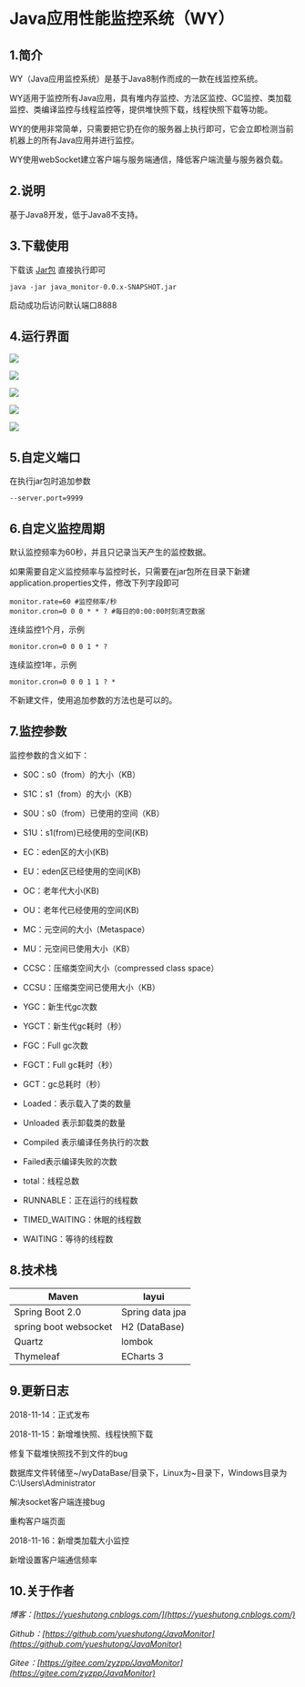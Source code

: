 # Java应用性能监控系统（WY）

## 1.简介

WY（Java应用监控系统）是基于Java8制作而成的一款在线监控系统。

WY适用于监控所有Java应用，具有堆内存监控、方法区监控、GC监控、类加载监控、类编译监控与线程监控等，提供堆快照下载，线程快照下载等功能。

WY的使用非常简单，只需要把它扔在你的服务器上执行即可，它会立即检测当前机器上的所有Java应用并进行监控。

WY使用webSocket建立客户端与服务端通信，降低客户端流量与服务器负载。

## 2.说明

基于Java8开发，低于Java8不支持。

## 3.下载使用

下载该 [Jar包](./java_monitor-0.0.2-SNAPSHOT.jar) 直接执行即可

```
java -jar java_monitor-0.0.x-SNAPSHOT.jar
```


启动成功后访问默认端口8888

## 4.运行界面

![](./picture/1000.png)

![](./picture/1001.png)

![](./picture/1002.png)

![](./picture/1003.png)

![](./picture/1004.png)

## 5.自定义端口

在执行jar包时追加参数

```
--server.port=9999
```

## 6.自定义监控周期

默认监控频率为60秒，并且只记录当天产生的监控数据。

如果需要自定义监控频率与监控时长，只需要在jar包所在目录下新建application.properties文件，修改下列字段即可

```
monitor.rate=60 #监控频率/秒
monitor.cron=0 0 0 * * ? #每日的0:00:00时刻清空数据
```

连续监控1个月，示例

```
monitor.cron=0 0 0 1 * ?
```

连续监控1年，示例

```
monitor.cron=0 0 0 1 1 ? *
```

不新建文件，使用追加参数的方法也是可以的。

## 7.监控参数

监控参数的含义如下：

- S0C：s0（from）的大小（KB）

- S1C：s1（from）的大小（KB）

- S0U：s0（from）已使用的空间（KB）

- S1U：s1(from)已经使用的空间(KB)

- EC：eden区的大小(KB)

- EU：eden区已经使用的空间(KB)

- OC：老年代大小(KB)

- OU：老年代已经使用的空间(KB)

- MC：元空间的大小（Metaspace）

- MU：元空间已使用大小（KB）

- CCSC：压缩类空间大小（compressed class space）

- CCSU：压缩类空间已使用大小（KB）

- YGC：新生代gc次数

- YGCT：新生代gc耗时（秒）

- FGC：Full gc次数

- FGCT：Full gc耗时（秒）

- GCT：gc总耗时（秒）

- Loaded：表示载入了类的数量

- Unloaded 表示卸载类的数量

- Compiled 表示编译任务执行的次数

- Failed表示编译失败的次数

- total：线程总数

- RUNNABLE：正在运行的线程数

- TIMED_WAITING：休眠的线程数

- WAITING：等待的线程数

## 8.技术栈

| Maven                 | layui           |
| --------------------- | --------------- |
| Spring Boot 2.0       | Spring data jpa |
| spring boot websocket | H2 (DataBase)   |
| Quartz                | lombok          |
| Thymeleaf             | ECharts 3       |

## 9.更新日志

2018-11-14：正式发布

2018-11-15：新增堆快照、线程快照下载

修复下载堆快照找不到文件的bug

数据库文件转储至~/wyDataBase/目录下，Linux为~目录下，Windows目录为C:\Users\Administrator

解决socket客户端连接bug

重构客户端页面

2018-11-16：新增类加载大小监控

新增设置客户端通信频率


## 10.关于作者

*博客：[https://yueshutong.cnblogs.com/](https://yueshutong.cnblogs.com/)*

*Github：[https://github.com/yueshutong/JavaMonitor](https://github.com/yueshutong/JavaMonitor)*

*Gitee：[https://gitee.com/zyzpp/JavaMonitor](https://gitee.com/zyzpp/JavaMonitor)*
